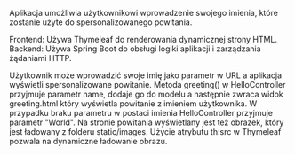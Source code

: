 Aplikacja umożliwia użytkownikowi wprowadzenie swojego imienia, które zostanie użyte do spersonalizowanego powitania.

Frontend: Używa Thymeleaf do renderowania dynamicznej strony HTML.
Backend: Używa Spring Boot do obsługi logiki aplikacji i zarządzania żądaniami HTTP.

Użytkownik może wprowadzić swoje imię jako parametr w URL a aplikacja wyświetli spersonalizowane powitanie. 
Metoda greeting() w HelloController przyjmuje parametr name, dodaje go do modelu a następnie zwraca widok greeting.html który wyświetla powitanie z imieniem użytkownika. W przypadku braku parametru w postaci imienia HelloController przyjmuje parametr "World". 
Na stronie powitania wyświetlany jest też obrazek, który jest ładowany z folderu static/images. Użycie atrybutu th:src w Thymeleaf pozwala na dynamiczne ładowanie obrazu.
